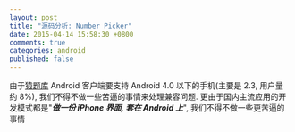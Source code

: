 ```yaml
---
layout: post
title: "源码分析: Number Picker"
date: 2015-04-14 15:58:30 +0800
comments: true
categories: android
published: false
---
```

由于[猿题库][yuantiku] Android 客户端要支持 Android 4.0 以下的手机(主要是 2.3, 用户量约 8%), 我们不得不做一些苦逼的事情来处理兼容问题. 更由于国内主流应用的开发模式都是"***做一份 iPhone 界面, 套在 Android 上***", 我们不得不做一些更苦逼的事情

 [yuantiku]: http://yuantiku.com
